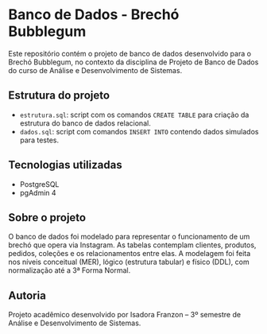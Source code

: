 # Banco de Dados - Brechó Bubblegum

Este repositório contém o projeto de banco de dados desenvolvido para o Brechó Bubblegum, no contexto da disciplina de Projeto de Banco de Dados do curso de Análise e Desenvolvimento de Sistemas.

## Estrutura do projeto

- `estrutura.sql`: script com os comandos `CREATE TABLE` para criação da estrutura do banco de dados relacional.
- `dados.sql`: script com comandos `INSERT INTO` contendo dados simulados para testes.

## Tecnologias utilizadas

- PostgreSQL
- pgAdmin 4

## Sobre o projeto

O banco de dados foi modelado para representar o funcionamento de um brechó que opera via Instagram. As tabelas contemplam clientes, produtos, pedidos, coleções e os relacionamentos entre elas. A modelagem foi feita nos níveis conceitual (MER), lógico (estrutura tabular) e físico (DDL), com normalização até a 3ª Forma Normal.

## Autoria

Projeto acadêmico desenvolvido por Isadora Franzon – 3º semestre de Análise e Desenvolvimento de Sistemas.
